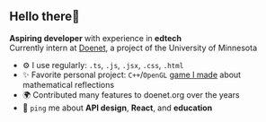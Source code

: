 ## Hello there👋

**Aspiring developer** with experience in **edtech**<br/>
Currently intern at [Doenet](https://www.doenet.org/), a project of the University of Minnesota

- ⚙️ I use regularly: `.ts`, `.js`, `.jsx`, `.css`, `.html`
- ✨ Favorite personal project: `C++`/`OpenGL` [game I made](https://github.com/cqnykamp/reflection-game) about mathematical reflections
- 🌍 Contributed many features to doenet.org over the years
- 💬 `ping` me about **API design**, **React**, and **education**

<!--
**cqnykamp/cqnykamp** is a ✨ _special_ ✨ repository because its `README.md` (this file) appears on your GitHub profile.

Here are some ideas to get you started:

- 🔭 I’m currently working on ...
- 🌱 I’m currently learning ...
- 👯 I’m looking to collaborate on ...
- 🤔 I’m looking for help with ...
- 💬 Ask me about ...
- 📫 How to reach me: ...
- 😄 Pronouns: ...
- ⚡ Fun fact: ...
-->
